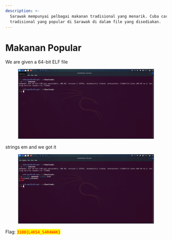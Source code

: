```yaml
---
description: >-
  Sarawak mempunyai pelbagai makanan tradisional yang menarik. Cuba cari makanan
  tradisional yang popular di Sarawak di dalam file yang disediakan.
---
```


# Makanan Popular

We are given a  64-bit ELF file

<figure><img src="../../../../.gitbook/assets/image (528).png" alt=""><figcaption></figcaption></figure>

strings em and we got it

<figure><img src="../../../../.gitbook/assets/image (529).png" alt=""><figcaption></figcaption></figure>

Flag: <mark style="color:red;">`3108{L4KS4_S4R4W4K}`</mark>

